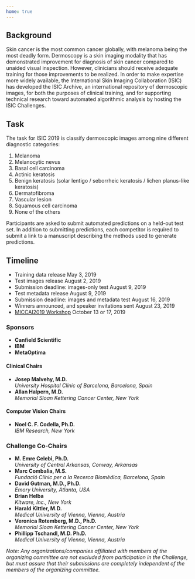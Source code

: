 ```yaml
---
home: true
---
```


<track-email/>

<div class="main-content">

<section class="summary">

# Background

Skin cancer is the most common cancer globally, with melanoma being the most deadly form. Dermoscopy
is a skin imaging modality that has demonstrated improvement for diagnosis of skin cancer compared
to unaided visual inspection. However, clinicians should receive adequate training for those
improvements to be realized. In order to make expertise more widely available, the International
Skin Imaging Collaboration (ISIC) has developed the ISIC Archive, an international repository of
dermoscopic images, for both the purposes of clinical training, and for supporting technical
research toward automated algorithmic analysis by hosting the ISIC Challenges.

# Task

The task for ISIC 2019 is classify dermoscopic images among nine different diagnostic categories:
1. Melanoma
2. Melanocytic nevus
3. Basal cell carcinoma
4. Actinic keratosis
5. Benign keratosis (solar lentigo / seborrheic keratosis / lichen planus-like keratosis)
6. Dermatofibroma
7. Vascular lesion
8. Squamous cell carcinoma
9. None of the others

Participants are asked to submit automated predictions on a held-out test set. In addition
to submitting predictions, each competitor is required to submit a link to a manuscript describing
the methods used to generate predictions.

</section><!-- .summary -->

<section class="timeline">

# Timeline

- <span>Training data release <span class="date">May 3, 2019</span></span>
- <span>Test images release <span class="date">August 2, 2019</span></span>
- <span>Submission deadline: images-only test <span class="date">August 9, 2019</span></span>
- <span>Test metadata release <span class="date">August 9, 2019</span></span>
- <span>Submission deadline: images and metadata test <span class="date">August 16, 2019</span></span>
- <span>Winners announced, and speaker invitations sent <span class="date">August 23, 2019</span></span>
- <span>[MICCAI2019 Workshop](http://www.miccai2019.org/) <span class="date">October 13 or 17, 2019</span></span>

</section>

<section class="meta-info features">

<div class="feature chairs">

### Sponsors
- **Canfield Scientific**
- **IBM**
- **MetaOptima**

#### Clinical Chairs
- **Josep Malvehy, M.D.** <br>
*University Hospital Clinic of Barcelona, Barcelona, Spain*
- **Allan Halpern, M.D.** <br>
*Memorial Sloan Kettering Cancer Center, New York*

#### Computer Vision Chairs
- **Noel C. F. Codella, Ph.D.** <br>
*IBM Research, New York*

</div>

<div class="feature co-chairs">

### Challenge Co-Chairs

- **M. Emre Celebi, Ph.D.** <br>
*University of Central Arkansas, Conway, Arkansas*
- **Marc Combalia, M.S.** <br>
*Fundació Clínic per a la Recerca Biomèdica, Barcelona, Spain*
- **David Gutman, M.D., Ph.D.** <br>
*Emory University, Atlanta, USA*
- **Brian Helba** <br>
*Kitware, Inc., New York*
- **Harald Kittler, M.D.** <br>
*Medical University of Vienna, Vienna, Austria*
- **Veronica Rotemberg, M.D., Ph.D.** <br>
*Memorial Sloan Kettering Cancer Center, New York*
- **Phillipp Tschandl, M.D. Ph.D.** <br>
*Medical University of Vienna, Vienna, Austria*


</div>

<div class="feature disclaimer">

*Note: Any organizations/companies affiliated with members of the organizing committee are not excluded from participation in the Challenge, but must assure that their submissions are completely independent of the members of the organizing committee.*

</div>

</section> <!-- .meta-info -->

</div> <!-- .main-content -->
